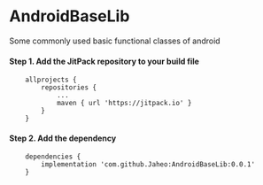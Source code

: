 # AndroidBaseLib
Some commonly used basic functional classes of android

#### Step 1. Add the JitPack repository to your build file
```
    allprojects {
        repositories {
            ...
            maven { url 'https://jitpack.io' }
        }
    }
```

#### Step 2. Add the dependency
```
    dependencies {
        implementation 'com.github.Jaheo:AndroidBaseLib:0.0.1'
    }
```
